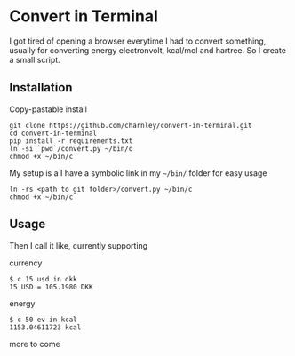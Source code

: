 # Convert in Terminal

I got tired of opening a browser everytime I had to convert something, usually for converting energy electronvolt, kcal/mol and hartree. So I create a small script.

## Installation

Copy-pastable install

    git clone https://github.com/charnley/convert-in-terminal.git
    cd convert-in-terminal
    pip install -r requirements.txt
    ln -si `pwd`/convert.py ~/bin/c
    chmod +x ~/bin/c

My setup is a I have a symbolic link in my `~/bin/` folder for easy usage

    ln -rs <path to git folder>/convert.py ~/bin/c
    chmod +x ~/bin/c

## Usage

Then I call it like, currently supporting

currency

    $ c 15 usd in dkk
    15 USD = 105.1980 DKK

energy

    $ c 50 ev in kcal
    1153.04611723 kcal

more to come

